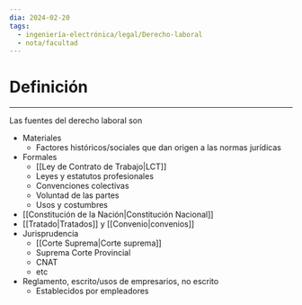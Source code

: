 ```yaml
---
dia: 2024-02-20
tags:
  - ingeniería-electrónica/legal/Derecho-laboral
  - nota/facultad
---
```

# Definición
---
Las fuentes del derecho laboral son
* Materiales
	* Factores históricos/sociales que dan origen a las normas jurídicas
* Formales
	* [[Ley de Contrato de Trabajo|LCT]]
	* Leyes y estatutos profesionales
	* Convenciones colectivas
	* Voluntad de las partes
	* Usos y costumbres
* [[Constitución de la Nación|Constitución Nacional]]
* [[Tratado|Tratados]] y [[Convenio|convenios]]
* Jurisprudencia
	* [[Corte Suprema|Corte suprema]]
	* Suprema Corte Provincial
	* CNAT
	* etc
* Reglamento, escrito/usos de empresarios, no escrito
	* Establecidos por empleadores